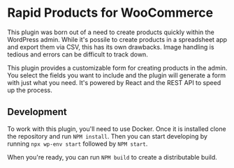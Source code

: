 # Rapid Products for WooCommerce

This plugin was born out of a need to create products quickly within the WordPress admin. While it's possile to create products in a spreadsheet app and export them via CSV, this has its own drawbacks. Image handling is tedious and errors can be difficult to track down.

This plugin provides a customizable form for creating products in the admin. You select the fields you want to include and the plugin will generate a form with just what you need. It's powered by React and the REST API to speed up the process.

## Development

To work with this plugin, you'll need to use Docker. Once it is installed clone the repository and run `NPM install`. Then you can start developing by running `npx wp-env start` followed by `NPM start`.

When you're ready, you can run `NPM build` to create a distributable build.
